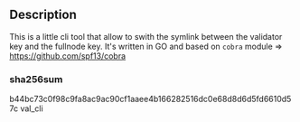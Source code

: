 ## Description
This is a little cli tool that allow to swith the symlink between the validator key and the fullnode key. It's written in GO and based on `cobra` module =>
https://github.com/spf13/cobra

### sha256sum
b44bc73c0f98c9fa8ac9ac90cf1aaee4b166282516dc0e68d8d6d5fd6610d57c  val_cli
